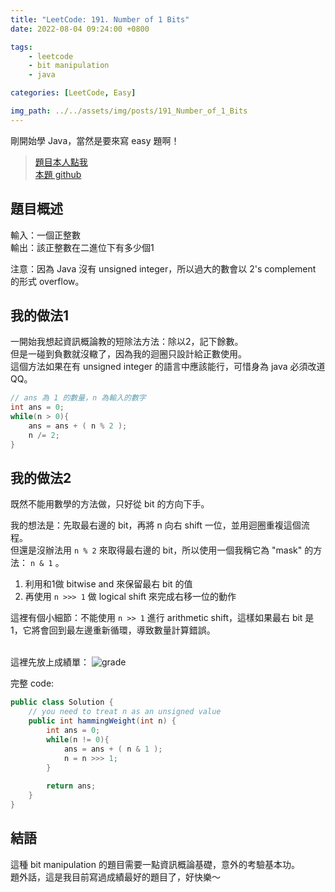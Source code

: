 ```yaml
---
title: "LeetCode: 191. Number of 1 Bits"
date: 2022-08-04 09:24:00 +0800

tags: 
    - leetcode
    - bit manipulation
    - java

categories: [LeetCode, Easy]

img_path: ../../assets/img/posts/191_Number_of_1_Bits
---
```


剛開始學 Java，當然是要來寫 easy 題啊！

> [題目本人點我](https://leetcode.com/problems/number-of-1-bits/)
> <br>
> [本題 github](https://github.com/titaliu1224/LeetCode/blob/main/easy/191-Number%20of%201%20Bits)

## 題目概述

輸入：一個正整數 <br>
輸出：該正整數在二進位下有多少個1 <br>

注意：因為 Java 沒有 unsigned integer，所以過大的數會以 2's complement 的形式 overflow。

## 我的做法1

一開始我想起資訊概論教的短除法方法：除以2，記下餘數。<br>
但是一碰到負數就沒轍了，因為我的迴圈只設計給正數使用。<br>
這個方法如果在有 unsigned integer 的語言中應該能行，可惜身為 java 必須改道QQ。

```java
// ans 為 1 的數量，n 為輸入的數字
int ans = 0;
while(n > 0){
    ans = ans + ( n % 2 );
    n /= 2;
}
```
## 我的做法2

既然不能用數學的方法做，只好從 bit 的方向下手。<br>

我的想法是：先取最右邊的 bit，再將 n 向右 shift 一位，並用迴圈重複這個流程。<br>
但還是沒辦法用 `n % 2` 來取得最右邊的 bit，所以使用一個我稱它為 "mask" 的方法： `n & 1` 。
1. 利用和1做 bitwise and 來保留最右 bit 的值
2. 再使用 `n >>> 1` 做 logical shift 來完成右移一位的動作

這裡有個小細節：不能使用 `n >> 1` 進行 arithmetic shift，這樣如果最右 bit 是1，它將會回到最左邊重新循環，導致數量計算錯誤。<br><br>

這裡先放上成績單：
![grade](grade.webp)

完整 code:

```java
public class Solution {
    // you need to treat n as an unsigned value
    public int hammingWeight(int n) {
        int ans = 0;
        while(n != 0){
            ans = ans + ( n & 1 );
            n = n >>> 1;
        }
        
        return ans;
    }
}
```

## 結語
這種 bit manipulation 的題目需要一點資訊概論基礎，意外的考驗基本功。<br>
題外話，這是我目前寫過成績最好的題目了，好快樂～
